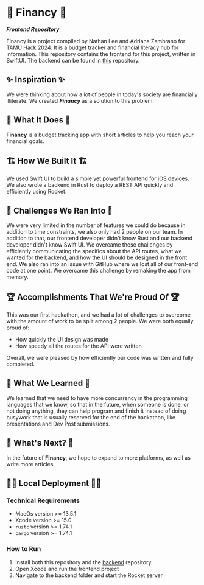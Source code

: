 # 💸 Financy 💸

_**Frontend Repository**_

Financy is a project compiled by Nathan Lee and Adriana Zambrano for TAMU Hack 2024. It is a budget tracker and financial literacy hub for information. This repository contains the frontend for this project, written in SwiftUI. The backend can be found in [this](https://github.com/theavgeekbee/tamu2024backend) repository.

## ✨ Inspiration ✨

We were thinking about how a lot of people in today's society are financially illiterate.
We created ***Financy*** as a solution to this problem.

## 🤖 What It Does 🤖

__Financy__ is a budget tracking app with short articles to help you reach your financial goals.

## 🏗 How We Built It 🏗

We used Swift UI to build a simple yet powerful frontend for iOS devices. We also wrote a backend in Rust to deploy a REST API quickly and efficiently using Rocket.

## 🧩 Challenges We Ran Into 🧩

We were very limited in the number of features we could do because in addition to time constraints, we also only had 2
people on our team. In addition to that, our frontend developer didn't know Rust and our backend developer didn't know
Swift UI. We overcame these challenges by efficiently communicating the specifics about the API routes, what we wanted
for the backend, and how the UI should be designed in the front end. We also ran into an issue with GitHub where we lost
all of our front-end code at one point. We
overcame this challenge by remaking the app from memory.

## 🏆 Accomplishments That We're Proud Of 🏆

This was our first hackathon, and we had a lot of challenges to overcome with the amount of work to be split among 2
people. We were both equally proud of:

- How quickly the UI design was made
- How speedy all the routes for the API were written

Overall, we were pleased by how efficiently our code was written and fully completed.

## 📖 What We Learned 📖

We learned that we need to have more concurrency in the programming languages that we know, so that in the future, when
someone is done, or not doing anything, they can help program and finish it instead of doing busywork that is usually
reserved for the end of the hackathon, like presentations and Dev Post submissions.

## 👀 What's Next? 👀

In the future of __Financy__, we hope to expand to more platforms, as well as write more articles.

## 👨‍💻 Local Deployment 👨‍💻

### Technical Requirements

- MacOs version >= 13.5.1
- Xcode version >= 15.0
- `rustc` version >= 1.74.1
- `cargo` version >= 1.74.1

### How to Run

1. Install both this repository and the [backend](https://github.com/theavgeekbee/tamu2024backend) repository
2. Open Xcode and run the frontend project
3. Navigate to the backend folder and start the Rocket server
